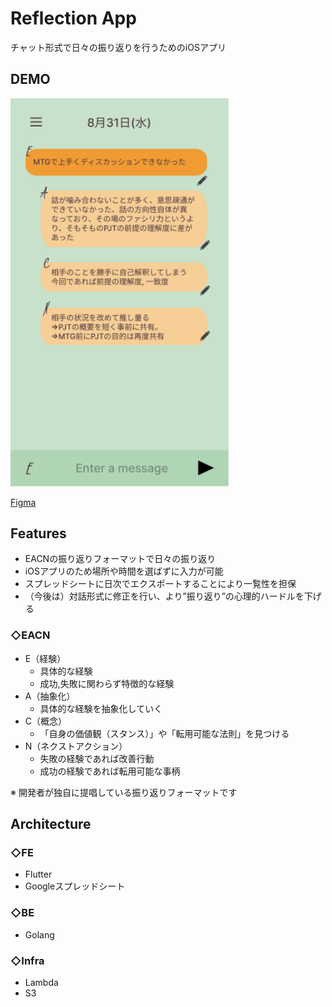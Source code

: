 # Reflection App
チャット形式で日々の振り返りを行うためのiOSアプリ

## DEMO
<img src="ui.png" width="350px">

[Figma](https://www.figma.com/file/Hoqn0h6B3zDAGtcRuOfQGm/YWTReview?node-id=0%3A1)

## Features
* EACNの振り返りフォーマットで日々の振り返り
* iOSアプリのため場所や時間を選ばずに入力が可能
* スプレッドシートに日次でエクスポートすることにより一覧性を担保
* （今後は）対話形式に修正を行い、より”振り返り”の心理的ハードルを下げる

### ◇EACN
* E（経験）
    * 具体的な経験
    * 成功,失敗に関わらず特徴的な経験
* A（抽象化）
    * 具体的な経験を抽象化していく
* C（概念）
    * 「自身の価値観（スタンス）」や「転用可能な法則」を見つける
* N（ネクストアクション）
    * 失敗の経験であれば改善行動
    * 成功の経験であれば転用可能な事柄

※ 開発者が独自に提唱している振り返りフォーマットです

## Architecture
### ◇FE
* Flutter
* Googleスプレッドシート
### ◇BE
* Golang
### ◇Infra
* Lambda
* S3
